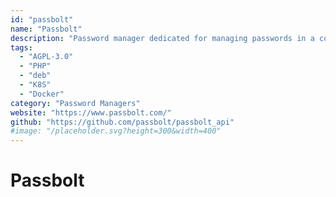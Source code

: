 ```yaml
---
id: "passbolt"
name: "Passbolt"
description: "Password manager dedicated for managing passwords in a collaborative way on any Web server, using a MySQL database backend."
tags:
  - "AGPL-3.0"
  - "PHP"
  - "deb"
  - "K8S"
  - "Docker"
category: "Password Managers"
website: "https://www.passbolt.com/"
github: "https://github.com/passbolt/passbolt_api"
#image: "/placeholder.svg?height=300&width=400"
---
```


# Passbolt

